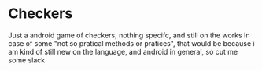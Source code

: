 # Checkers

Just a android game of checkers, nothing specifc, and still on the works
In case of some "not so pratical methods or pratices", that would be because i am kind of still new on the language, and android in general, so cut me some slack
